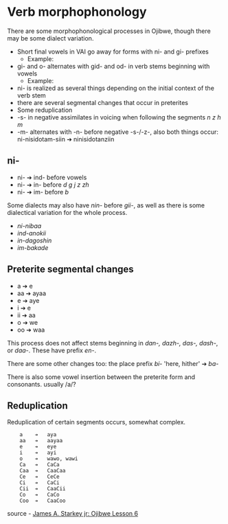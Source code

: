 #  Verb morphophonology

There are some morphophonological processes in Ojibwe, though there may be some dialect variation.

* Short final vowels in VAI go away for forms with ni- and gi- prefixes
    - Example: 
* gi- and o- alternates with gid- and od- in verb stems beginning with vowels
    - Example: 
* ni- is realized as several things depending on the initial context of the verb stem
* there are several segmental changes that occur in preterites
* Some reduplication
* -s- in negative assimilates in voicing when following the segments *n z h m*
* -m- alternates with -n- before negative -s-/-z-, also both things occur: ni-nisidotam-siin ➔ ninisidotanziin

##  ni-

* ni- ➔ ind- before vowels 
* ni- ➔ in- before *d g j z zh* 
* ni- ➔ im- before *b*

Some dialects may also have *nin-* before *gii-*, as well as there is some
dialectical variation for the whole process.

* *ni-nibaa*
* *ind-anokii*
* *in-dagoshin*
* *im-bakade*

##  Preterite segmental changes

* a ➔ e
* aa ➔ ayaa
* e ➔ aye
* i ➔ e
* ii ➔ aa
* o ➔ we
* oo ➔ waa

This process does not affect stems beginning in *dan-, dazh-, das-, dash-*, or *daa-*. These have prefix *en-*.

There are some other changes too: the place prefix *bi-* 'here, hither' ➔ *ba-*

There is also some vowel insertion between the preterite form and consonants. usually /a/?

##  Reduplication

Reduplication of certain segments occurs, somewhat complex.

```
	a    ➔   aya
	aa   ➔   aayaa
	e    ➔   eye
	i    ➔   ayi
	o    ➔   wawo, wawi
	Ca   ➔   CaCa
	Caa  ➔   CaaCaa
	Ce   ➔   CeCe
	Ci   ➔   CaCi
	Cii  ➔   CaaCii
	Co   ➔   CaCo
	Coo  ➔   CaaCoo
```

source - [James A. Starkey jr: Ojibwe Lesson 6](http://jamesastarkeyjr.com/Ojibwemowin/LessonPages/Lesson6.htm)
